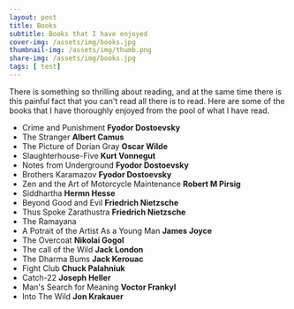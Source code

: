 ```yaml
---
layout: post
title: Books
subtitle: Books that I have enjoyed
cover-img: /assets/img/books.jpg
thumbnail-img: /assets/img/thumb.png
share-img: /assets/img/books.jpg
tags: [ test]
---
```


There is something so thrilling about reading, and at the same time there is this painful fact that you can't read all there is to read. Here are some of the books that I have thoroughly enjoyed from the pool of what I have read.

* Crime and Punishment **Fyodor Dostoevsky**
* The Stranger **Albert Camus**
* The Picture of Dorian Gray **Oscar Wilde**
* Slaughterhouse-Five **Kurt Vonnegut**
* Notes from Underground **Fyodor Dostoevsky**
* Brothers Karamazov **Fyodor Dostoevsky**
* Zen and the Art of Motorcycle Maintenance **Robert M Pirsig**
* Siddhartha **Hermn Hesse**
* Beyond Good and Evil **Friedrich Nietzsche**
* Thus Spoke Zarathustra **Friedrich Nietzsche**
* The Ramayana
* A Potrait of the Artist As a Young Man **James Joyce**
* The Overcoat **Nikolai Gogol**
* The call of the Wild **Jack London**
* The Dharma Bums **Jack Kerouac**
* Fight Club **Chuck Palahniuk**
* Catch-22 **Joseph Heller**
* Man's Search for Meaning **Voctor Frankyl**
* Into The Wild **Jon Krakauer**
